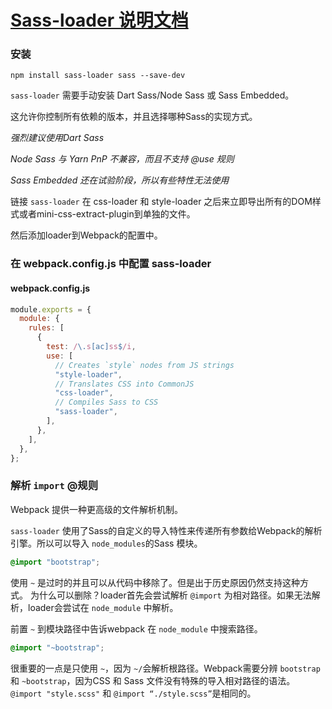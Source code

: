# [Sass-loader 说明文档](https://www.npmjs.com/package/sass-loader)

### 安装
`npm install sass-loader sass --save-dev`

`sass-loader` 需要手动安装 Dart Sass/Node Sass 或 Sass Embedded。

这允许你控制所有依赖的版本，并且选择哪种Sass的实现方式。

_强烈建议使用Dart Sass_

_Node Sass 与 Yarn PnP 不兼容，而且不支持 @use 规则_

_Sass Embedded 还在试验阶段，所以有些特性无法使用_

链接 `sass-loader` 在 css-loader 和 style-loader 之后来立即导出所有的DOM样式或者mini-css-extract-plugin到单独的文件。

然后添加loader到Webpack的配置中。

### 在 webpack.config.js 中配置 sass-loader
#### webpack.config.js
```javascript
module.exports = {
  module: {
    rules: [
      {
        test: /\.s[ac]ss$/i,
        use: [
          // Creates `style` nodes from JS strings
          "style-loader",
          // Translates CSS into CommonJS
          "css-loader",
          // Compiles Sass to CSS
          "sass-loader",
        ],
      },
    ],
  },
};
```

### 解析 `import` @规则
Webpack 提供一种更高级的文件解析机制。

`sass-loader` 使用了Sass的自定义的导入特性来传递所有参数给Webpack的解析引擎。所以可以导入 `node_modules`的Sass 模块。

```scss
@import "bootstrap";
```

使用 `~` 是过时的并且可以从代码中移除了。但是出于历史原因仍然支持这种方式。
为什么可以删除？loader首先会尝试解析 `@import` 为相对路径。如果无法解析，loader会尝试在 `node_module` 中解析。

前置 `~` 到模块路径中告诉webpack 在 `node_module` 中搜索路径。
```scss
@import "~bootstrap";
```
很重要的一点是只使用 `~`，因为 `~/`会解析根路径。Webpack需要分辨 `bootstrap` 和 `~bootstrap`，因为CSS 和 Sass 文件没有特殊的导入相对路径的语法。
`@import "style.scss"` 和 `@import “./style.scss”`是相同的。
